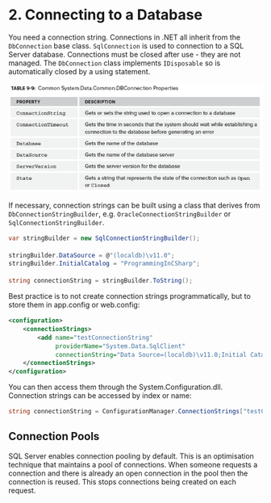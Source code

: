 # 2\. Connecting to a Database

You need a connection string. Connections in .NET all inherit from the `DbConnection` base class. `SqlConnection` is used to connection to a SQL Server database. Connections must be closed after use - they are not managed. The `DbConnection` class implements `IDisposable` so is automatically closed by a using statement.

![Table 9-9](../media/Table9-9.png)

If necessary, connection strings can be built using a class that derives from `DbConnectionStringBuilder`, e.g. `OracleConnectionStringBuilder` or `SqlConnectionStringBuilder`.

```csharp
var stringBuilder = new SqlConnectionStringBuilder();

stringBuilder.DataSource = @"(localdb)\v11.0";
stringBuilder.InitialCatalog = "ProgrammingInCSharp";

string connectionString = stringBuilder.ToString(); 
   ```

Best practice is to not create connection strings programmatically, but to store them in app.config or web.config:  

```xml
<configuration>
    <connectionStrings>
        <add name="testConnectionString"
             providerName="System.Data.SqlClient"
             connectionString="Data Source=(localdb)\v11.0;Initial Catalog=ProgrammingInCSharp;" />
    </connectionStrings>
</configuration>
```
You can then access them through the System.Configuration.dll. Connection strings can be accessed by index or name:

```csharp
string connectionString = ConfigurationManager.ConnectionStrings["testConnectionString"].ConnectionString;  
```
 

## Connection Pools

SQL Server enables connection pooling by default. This is an optimisation technique that maintains a pool of connections. When someone requests a connection and there is already an open connection in the pool then the connection is reused. This stops connections being created on each request.
<!--stackedit_data:
eyJoaXN0b3J5IjpbMjEzNzM5NTgyMiwtODYyMzk0MjI0LC0yNz
I4MjM4MzAsODk1OTk5MzU3XX0=
-->